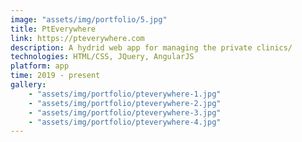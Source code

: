 ```yaml
---
image: "assets/img/portfolio/5.jpg"
title: PtEverywhere
link: https://pteverywhere.com
description: A hydrid web app for managing the private clinics/ 
technologies: HTML/CSS, JQuery, AngularJS
platform: app
time: 2019 - present
gallery:
    - "assets/img/portfolio/pteverywhere-1.jpg"
    - "assets/img/portfolio/pteverywhere-2.jpg"
    - "assets/img/portfolio/pteverywhere-3.jpg"
    - "assets/img/portfolio/pteverywhere-4.jpg"
---
```

